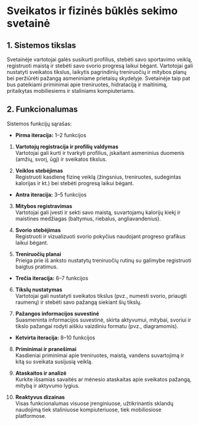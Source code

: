 # Sveikatos ir fizinės būklės sekimo svetainė

## 1. Sistemos tikslas
Svetainėje vartotojai galės susikurti profilius, stebėti savo sportavimo veiklą, registruoti maistą ir stebėti savo svorio progresą laikui bėgant. Vartotojai gali nustatyti sveikatos tikslus, laikytis pagrindinių treniruočių ir mitybos planų bei peržiūrėti pažangą asmeniniame prietaisų skydelyje. Svetainėje taip pat bus pateikiami priminimai apie treniruotes, hidrataciją ir maitinimą, pritaikytas mobiliesiems ir staliniams kompiuteriams.

## 2. Funkcionalumas
Sistemos funkcijų sąrašas:

- **Pirma iteracija:** 1–2 funkcijos 
1. **Vartotojų registracija ir profilių valdymas**  
   Vartotojai gali kurti ir tvarkyti profilius, įskaitant asmeninius duomenis (amžių, svorį, ūgį) ir sveikatos tikslus.

2. **Veiklos stebėjimas**  
   Registruoti kasdienę fizinę veiklą (žingsnius, treniruotes, sudegintas kalorijas ir kt.) bei stebėti progresą laikui bėgant.

- **Antra iteracija:** 3–5 funkcijos 
3. **Mitybos registravimas**  
   Vartotojai gali įvesti ir sekti savo maistą, suvartojamų kalorijų kiekį ir maistines medžiagas (baltymus, riebalus, angliavandenius).

4. **Svorio stebėjimas**  
   Registruoti ir vizualizuoti svorio pokyčius naudojant progreso grafikus laikui bėgant.

5. **Treniruočių planai**  
   Prieiga prie iš anksto nustatytų treniruočių rutinų su galimybe registruoti baigtus pratimus.

- **Trečia iteracija:** 6–7 funkcijos 
6. **Tikslų nustatymas**  
   Vartotojai gali nustatyti sveikatos tikslus (pvz., numesti svorio, priaugti raumenų) ir stebėti savo pažangą siekiant šių tikslų.

7. **Pažangos informacijos suvestinė**  
   Suasmeninta informacijos suvestinė, skirta aktyvumui, mitybai, svoriui ir tikslo pažangai rodyti aiškiu vaizdiniu formatu (pvz., diagramomis).

- **Ketvirta iteracija:** 8–10 funkcijos
8. **Priminimai ir pranešimai**  
   Kasdieniai priminimai apie treniruotes, maistą, vandens suvartojimą ir kitą su sveikata susijusią veiklą.

9. **Ataskaitos ir analizė**  
   Kurkite išsamias savaitės ar mėnesio ataskaitas apie sveikatos pažangą, mitybą ir aktyvumo lygius.

10. **Reaktyvus dizainas**  
    Visas funkcionalumas visuose įrenginiuose, užtikrinantis sklandų naudojimą tiek staliniuose kompiuteriuose, tiek mobiliosiose platformose.



 
 

